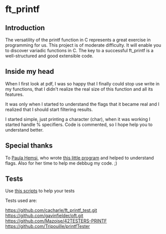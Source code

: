 # ft_printf

## Introduction

The versatility of the printf function in C represents a great exercise in programming for us. This project is of moderate difficulty. It will enable you to discover variadic functions in C. The key to a successful ft_printf is a well-structured and good extensible code.

## Inside my head

When I first look at pdf, I was so happy that I finally could stop use write in my functions, that I didn't realize the real size of this function and all its features.

It was only when I started to understand the flags that it became real and I realized that I should start filtering results.

I started simple, just printing a character (char), when it was working I started handle % specifiers. Code is commented, so I hope help you to understand better.

## Special thanks

To <a href="https://github.com/paulahemsi">Paula Hemsi</a>, who wrote <a href="/paulahemsi/ft_printf/blob/main/tests/understanding_printf_flags.c">this little program</a> and helped to understand flags. Also for her time to help me debbug my code. ;)

## Tests
Use <a href="/Users/tucapulcinelli/42SP/git_bkp/Projetos/03_ft_printf/script_printf.txt">this scripts</a> to help your tests


Tests used are:

https://github.com/cacharle/ft_printf_test.git
https://github.com/gavinfielder/pft.git
https://github.com/Mazoise/42TESTERS-PRINTF
https://github.com/Tripouille/printfTester
